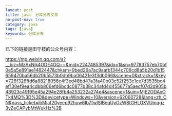 ```yaml
---
layout: post
title: java  分库分表文章
no-post-nav: true
category: java
tags: [java]
keywords: 分库分表
---
```

已下的链接是田守枝的公众号内容：

https://mp.weixin.qq.com/s?__biz=MzAxNjk4ODE4OQ==&mid=2247485397&idx=1&sn=97783757eb70bf0e5a5e891ae1482447&chksm=9bed26a7ac9aafb1344c706cd8a5b20d1b15659470ba56db20b5573b0db9ba06421e3f3db066&scene=0&xtrack=1&key=726f326ffd6a88218056c4f3ed48bd47a3fa40b03c52f253c1ce7d3535bc4ef130ef9ea4cdbb806efd6bcdc0877b38c34afd4d455677a5aecf07d2d905b48923c49f95e45a294e28fb4a253232a274e4&ascene=1&uin=MjE2ODAxOTk4MQ%3D%3D&devicetype=Windows+10&version=62060728&lang=zh_CN&pass_ticket=ibMjaf20yeep92huw6Ib7fwlSIBeqUyOzW8tGHLOXVUmqgz3yZeCAPybMtWukHz%2B